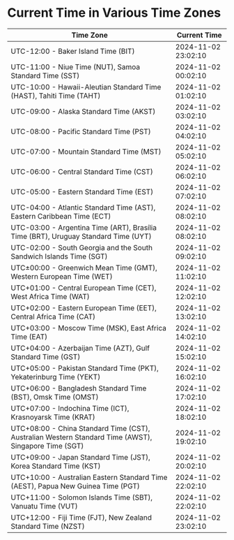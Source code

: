 # Current Time in Various Time Zones

| Time Zone | Current Time |
|-----------|--------------|
| UTC-12:00 - Baker Island Time (BIT) | 2024-11-02 23:02:10 |
| UTC-11:00 - Niue Time (NUT), Samoa Standard Time (SST) | 2024-11-02 00:02:10 |
| UTC-10:00 - Hawaii-Aleutian Standard Time (HAST), Tahiti Time (TAHT) | 2024-11-02 01:02:10 |
| UTC-09:00 - Alaska Standard Time (AKST) | 2024-11-02 03:02:10 |
| UTC-08:00 - Pacific Standard Time (PST) | 2024-11-02 04:02:10 |
| UTC-07:00 - Mountain Standard Time (MST) | 2024-11-02 05:02:10 |
| UTC-06:00 - Central Standard Time (CST) | 2024-11-02 06:02:10 |
| UTC-05:00 - Eastern Standard Time (EST) | 2024-11-02 07:02:10 |
| UTC-04:00 - Atlantic Standard Time (AST), Eastern Caribbean Time (ECT) | 2024-11-02 08:02:10 |
| UTC-03:00 - Argentina Time (ART), Brasília Time (BRT), Uruguay Standard Time (UYT) | 2024-11-02 08:02:10 |
| UTC-02:00 - South Georgia and the South Sandwich Islands Time (SGT) | 2024-11-02 09:02:10 |
| UTC±00:00 - Greenwich Mean Time (GMT), Western European Time (WET) | 2024-11-02 11:02:10 |
| UTC+01:00 - Central European Time (CET), West Africa Time (WAT) | 2024-11-02 12:02:10 |
| UTC+02:00 - Eastern European Time (EET), Central Africa Time (CAT) | 2024-11-02 13:02:10 |
| UTC+03:00 - Moscow Time (MSK), East Africa Time (EAT) | 2024-11-02 14:02:10 |
| UTC+04:00 - Azerbaijan Time (AZT), Gulf Standard Time (GST) | 2024-11-02 15:02:10 |
| UTC+05:00 - Pakistan Standard Time (PKT), Yekaterinburg Time (YEKT) | 2024-11-02 16:02:10 |
| UTC+06:00 - Bangladesh Standard Time (BST), Omsk Time (OMST) | 2024-11-02 17:02:10 |
| UTC+07:00 - Indochina Time (ICT), Krasnoyarsk Time (KRAT) | 2024-11-02 18:02:10 |
| UTC+08:00 - China Standard Time (CST), Australian Western Standard Time (AWST), Singapore Time (SGT) | 2024-11-02 19:02:10 |
| UTC+09:00 - Japan Standard Time (JST), Korea Standard Time (KST) | 2024-11-02 20:02:10 |
| UTC+10:00 - Australian Eastern Standard Time (AEST), Papua New Guinea Time (PGT) | 2024-11-02 22:02:10 |
| UTC+11:00 - Solomon Islands Time (SBT), Vanuatu Time (VUT) | 2024-11-02 22:02:10 |
| UTC+12:00 - Fiji Time (FJT), New Zealand Standard Time (NZST) | 2024-11-02 23:02:10 |
